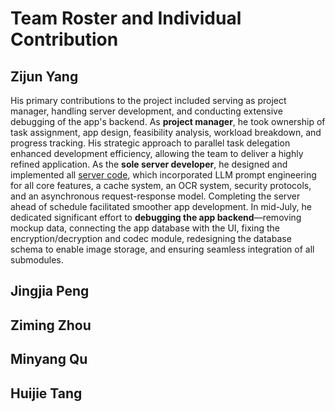 #  Team Roster and Individual Contribution

## Zijun Yang

His primary contributions to the project included serving as project manager, handling server development, and conducting extensive debugging of the app's backend. As **project manager**, he took ownership of task assignment, app design, feasibility analysis, workload breakdown, and progress tracking. His strategic approach to parallel task delegation enhanced development efficiency, allowing the team to deliver a highly refined application. As the **sole server developer**, he designed and implemented all [server code](https://github.com/JI-DeepSleep/DocuSnap-Backend), which incorporated LLM prompt engineering for all core features, a cache system, an OCR system, security protocols, and an asynchronous request-response model. Completing the server ahead of schedule facilitated smoother app development. In mid-July, he dedicated significant effort to **debugging the app backend**—removing mockup data, connecting the app database with the UI, fixing the encryption/decryption and codec module, redesigning the database schema to enable image storage, and ensuring seamless integration of all submodules.

## Jingjia Peng

## Ziming Zhou

## Minyang Qu

## Huijie Tang
